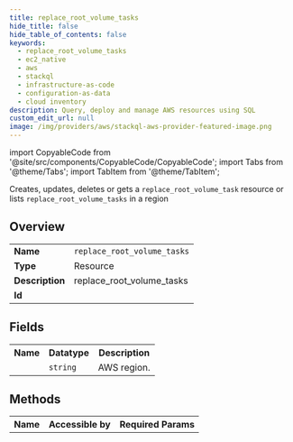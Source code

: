 ```yaml
---
title: replace_root_volume_tasks
hide_title: false
hide_table_of_contents: false
keywords:
  - replace_root_volume_tasks
  - ec2_native
  - aws
  - stackql
  - infrastructure-as-code
  - configuration-as-data
  - cloud inventory
description: Query, deploy and manage AWS resources using SQL
custom_edit_url: null
image: /img/providers/aws/stackql-aws-provider-featured-image.png
---
```


import CopyableCode from '@site/src/components/CopyableCode/CopyableCode';
import Tabs from '@theme/Tabs';
import TabItem from '@theme/TabItem';

Creates, updates, deletes or gets a <code>replace_root_volume_task</code> resource or lists <code>replace_root_volume_tasks</code> in a region

## Overview
<table><tbody>
<tr><td><b>Name</b></td><td><code>replace_root_volume_tasks</code></td></tr>
<tr><td><b>Type</b></td><td>Resource</td></tr>
<tr><td><b>Description</b></td><td>replace_root_volume_tasks</td></tr>
<tr><td><b>Id</b></td><td><CopyableCode code="aws.ec2_native.replace_root_volume_tasks" /></td></tr>
</tbody></table>

## Fields
<table><tbody><tr><th>Name</th><th>Datatype</th><th>Description</th></tr><tr><td><CopyableCode code="region" /></td><td><code>string</code></td><td>AWS region.</td></tr>
</tbody></table>

## Methods

<table><tbody>
  <tr>
    <th>Name</th>
    <th>Accessible by</th>
    <th>Required Params</th>
  </tr>
</tbody></table>







